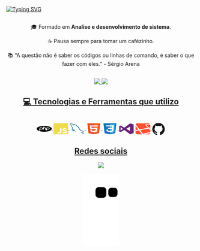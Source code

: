 

[![Typing SVG](https://readme-typing-svg.herokuapp.com?color=C9D1D9&lines=OLA++MUNDO!!!%F0%9F%91%8B;Me+chamo+Matheus+Henrique+)](https://github.com/MatheusApresi)

##

  <div align="center">
    <p>🎓 Formado em <b>Analise e desenvolvimento de sistema</b>.</p>
    <p>☕ Pausa sempre para tomar um cafézinho.</p>
    <p>📚 “A questão não é saber os códigos ou linhas de comando, é saber o que fazer com eles." - Sérgio Arena</p>
  </div>


##

<div align="center">
  <a href="https://github.com/MatheusApresi">
  <img height="160em" src="https://github-readme-stats.vercel.app/api?username=MatheusApresi&show_icons=true&theme=dark_blue"/>
  <img height="160em" align="top" src="https://github-readme-stats.vercel.app/api/top-langs/?username=MatheusApresi&layout=compact&langs_count=7&theme=dark_blue"/> 
</div>
<div align="center">
<p>
  <h2>💻 Tecnologias e Ferramentas que utilizo </h2>
</p>
  </div>
<div align="center" valign="top"><br>
  <img align="center" alt="Math-PHP" height="30" width="40" src="https://raw.githubusercontent.com/devicons/devicon/master/icons/php/php-plain.svg">
  <img align="center" alt="Math-JS" height="30" width="40" src="https://raw.githubusercontent.com/devicons/devicon/master/icons/javascript/javascript-plain.svg">
  <img align="center" alt="Math-MYSQL" height="30" width="40" src="https://raw.githubusercontent.com/devicons/devicon/master/icons/mysql/mysql-plain.svg">
  <img align="center" alt="Math-HTML" height="30" width="40" src="https://raw.githubusercontent.com/devicons/devicon/master/icons/html5/html5-original.svg">
  <img align="center" alt="Math-CSS" height="30" width="40" src="https://raw.githubusercontent.com/devicons/devicon/master/icons/css3/css3-original.svg">
  <img align="center" alt="Math-VISUALSTUDIO" height="30" width="40" src="https://raw.githubusercontent.com/devicons/devicon/master/icons/visualstudio/visualstudio-plain.svg">
  <img align="center" alt="Math-Laravel" height="30" width="40" src="https://raw.githubusercontent.com/devicons/devicon/master/icons/laravel/laravel-plain.svg">
  <img align="center" alt="github" height="35" width="35" src="https://raw.githubusercontent.com/devicons/devicon/master/icons/github/github-original.svg">

  
  
</div>

##
<div align="center">
<p>
  <h2>Redes sociais</h2>
</p>
  </div>
<div align="center">
  <a href="https://www.instagram.com/m4theus_he/" target="_blank"><img src="https://img.shields.io/badge/Instagram-E4405F?style=for-the-badge&logo=instagram&logoColor=white" target="_blank"></a>
</div>

<div align="center">

  ![Snake animation](https://github.com/MatheusApresi/MatheusApresi/blob/output/github-contribution-grid-snake.svg)
  
</div>

